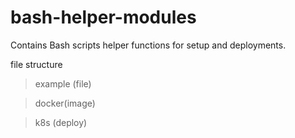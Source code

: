 # bash-helper-modules
Contains Bash scripts helper functions for setup and deployments.

file structure

> example (file)

> docker(image)

> k8s (deploy)
